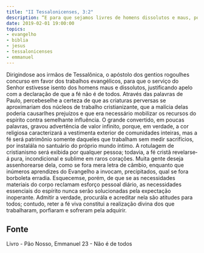 ```yaml
---
title: "II Tessalonicenses, 3:2"
description: “E para que sejamos livres de homens dissolutos e maus, porque a fé não é de todos.” - Paulo
date: 2019-02-01 19:00:00
topics: 
- evangelho
- biblia
- jesus
- tessalonicenses
- emmanuel
---
```


Dirigindo­se aos irmãos de Tessalônica, o apóstolo dos gentios rogou­lhes
concurso em favor dos trabalhos evangélicos, para que o serviço do Senhor estivesse
isento dos homens maus e dissolutos, justificando apelo com a declaração de que a
fé não é de todos.
Através das palavras de Paulo, percebe­se­lhe a certeza de que as criaturas
perversas se aproximariam dos núcleos de trabalho cristianizante, que a malícia
delas poderia causar­lhes prejuízos e que era necessário mobilizar os recursos do
espírito contra semelhante influência.
O grande convertido, em poucas palavras, gravou advertência de valor
infinito, porque, em verdade, a cor religiosa caracterizará a vestimenta exterior de
comunidades inteiras, mas a fé será patrimônio somente daqueles que trabalham sem
medir sacrifícios, por instalá­la no santuário do próprio mundo íntimo. A rotulagem
de cristianismo será exibida por qualquer pessoa; todavia, a fé cristã revelar­se­á
pura, incondicional e sublime em raros corações.
Muita gente deseja assenhorear­se dela, como se fora mera letra de câmbio,
enquanto que inúmeros aprendizes do Evangelho a invocam, precipitados, qual se
fora borboleta erradia. Esquecem­se, porém, de que se as necessidades materiais do
corpo reclamam esforço pessoal diário, as necessidades essenciais do espírito nunca
serão solucionadas pela expectação inoperante.
Admitir a verdade, procurá­la e acreditar nela são atitudes para todos;
contudo, reter a fé viva constitui a realização divina dos que trabalharam, porfiaram
e sofreram pela adquirir.




## Fonte
Livro - Pão Nosso, Emmanuel
23 - Não é de todos
